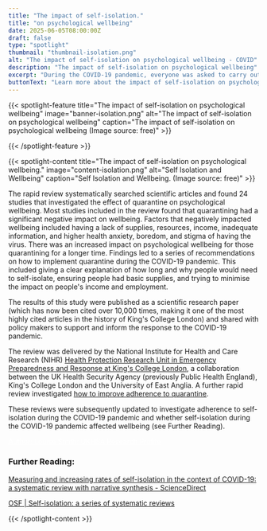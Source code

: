 ```yaml
---
title: "The impact of self-isolation."
title: "on psychological wellbeing"
date: 2025-06-05T08:00:00Z
draft: false
type: "spotlight"
thumbnail: "thumbnail-isolation.png"
alt: "The impact of self-isolation on psychological wellbeing - COVID"
description: "The impact of self-isolation on psychological wellbeing"
excerpt: "During the COVID-19 pandemic, everyone was asked to carry out protective behaviours that would prevent the spread of illness. While people had been asked to isolate in previous outbreaks, the impact of quarantining on psychological wellbeing was unclear. A rapid review was carried out to inform the public health response to the COVID-19 pandemic."
buttonText: "Learn more about the impact of self-isolation on psychological wellbeing"
---
```


{{< spotlight-feature title="The impact of self-isolation on 
psychological wellbeing" image="banner-isolation.png" alt="The impact of self-isolation on psychological wellbeing" caption="The impact of self-isolation on psychological wellbeing (Image source: free)" >}}

{{< /spotlight-feature >}}

{{< spotlight-content title="The impact of self-isolation on psychological wellbeing." image="content-isolation.png" alt="Self Isolation and Wellbeing" caption="Self Isolation and Wellbeing.  (Image source: free)" >}}
<p>The rapid review systematically searched scientific articles and found 24 studies that investigated the effect of quarantine on psychological wellbeing.  Most studies included in the review found that quarantining had a significant negative impact on wellbeing. Factors that negatively impacted wellbeing included having a lack of supplies, resources, income, inadequate information, and higher health anxiety, boredom, and stigma of having the virus. There was an increased  impact on psychological wellbeing for those quarantining for a longer time. Findings led to a series of recommendations on how to implement quarantine during the COVID-19 pandemic. This included giving a clear explanation of how long and why people would need to self-isolate, ensuring people had basic supplies, and trying to minimise the impact on people's income and employment.</p>
<p>The results of this study were published as a scientific research paper (which has now been cited over 10,000 times, making it one of the most highly cited articles in the history of King's College London) and shared with policy makers to support and inform the response to the COVID-19 pandemic.</p>
<p>The review was delivered by the National Institute for Health and Care Research (NIHR) <a href="https://epr.hpru.nihr.ac.uk/" target="_blank">Health Protection Research Unit in Emergency Preparedness and Response at King's College London</a>, a collaboration between the UK Health Security Agency (previously Public Health England), King's College London and the University of East Anglia. A further rapid review investigated <a href="https://pubmed.ncbi.nlm.nih.gov/32334182/" target="_blank">how to improve adherence to quarantine</a>.</p>
<p>These reviews were subsequently updated to investigate adherence to self-isolation during the COVID-19 pandemic and whether self-isolation during the COVID-19 pandemic affected wellbeing (see Further Reading).</p>
<p><a style="color:white;" href="https://researchportal.ukhsa.gov.uk/en/persons/louise-smith-2/publications/"> Author: Louise Smith; UKHSA Research Profile</a></p>
<h3 class="red d-none d-lg-block">Further Reading:</h3>
<p><a href="https://www.sciencedirect.com/science/article/pii/S0033350624002269" target="_blank">Measuring and increasing rates of self-isolation in the context of COVID-19: a systematic review with narrative synthesis - ScienceDirect</a></p>
<p><a href="https://osf.io/24rz3/" target="_blank">OSF | Self-isolation: a series of systematic reviews</a></p>

{{< /spotlight-content >}}

